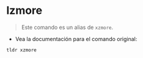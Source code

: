 # lzmore

> Este comando es un alias de `xzmore`.

- Vea la documentación para el comando original:

`tldr xzmore`
